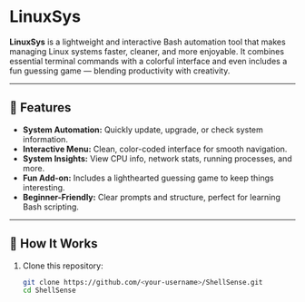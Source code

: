 # LinuxSys

**LinuxSys** is a lightweight and interactive Bash automation tool that makes managing Linux systems faster, cleaner, and more enjoyable. It combines essential terminal commands with a colorful interface and even includes a fun guessing game — blending productivity with creativity.

---

## 🚀 Features

- **System Automation:** Quickly update, upgrade, or check system information.  
- **Interactive Menu:** Clean, color-coded interface for smooth navigation.  
- **System Insights:** View CPU info, network stats, running processes, and more.  
- **Fun Add-on:** Includes a lighthearted guessing game to keep things interesting.  
- **Beginner-Friendly:** Clear prompts and structure, perfect for learning Bash scripting.

---

## 🧠 How It Works

1. Clone this repository:  
   ```bash
   git clone https://github.com/<your-username>/ShellSense.git
   cd ShellSense
